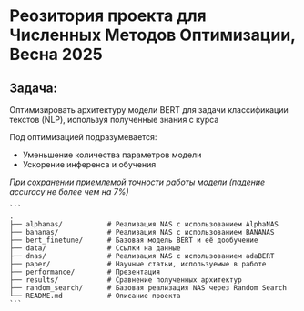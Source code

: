 # Реозитория проекта для Численных Методов Оптимизации, Весна 2025

## Задача:
Оптимизировать архитектуру модели BERT для задачи классификации текстов (NLP), используя полученные знания с курса

Под оптимизацией подразумевается:
- Уменьшение количества параметров модели
- Ускорение инференса и обучения

  
*При сохранении приемлемой точности работы модели (падение accuracy не более чем на 7%)*

<pre><code>```
.
├── alphanas/           # Реализация NAS c использованием AlphaNAS
├── bananas/            # Реализация NAS c использованием BANANAS
├── bert_finetune/      # Базовая модель BERT и её дообучение
├── data/               # Ссылки на данные
├── dnas/               # Реализация NAS c использованием adaBERT
├── paper/              # Научные статьи, используемые в работе
├── performance/        # Презентация
├── results/            # Сравнение полученных архитектур
├── random_search/      # Базовая реализация NAS через Random Search
└── README.md           # Описание проекта
```</code></pre>
